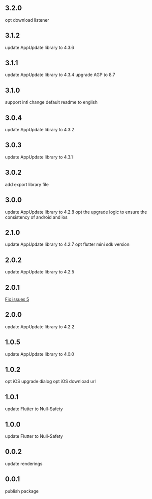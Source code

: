 ## 3.2.0
opt download listener

## 3.1.2
update AppUpdate library to 4.3.6

## 3.1.1
update AppUpdate library to 4.3.4
upgrade AGP to 8.7

## 3.1.0
support intl
change default readme to english

## 3.0.4
update AppUpdate library to 4.3.2

## 3.0.3
update AppUpdate library to 4.3.1

## 3.0.2
add export library file

## 3.0.0
update AppUpdate library to 4.2.8
opt the upgrade logic to ensure the consistency of android and ios

## 2.1.0
update AppUpdate library to 4.2.7
opt flutter mini sdk version

## 2.0.2
update AppUpdate library to 4.2.5

## 2.0.1
[Fix issues 5](https://github.com/azhon/flutter_app_update/issues/5)

## 2.0.0
update AppUpdate library to 4.2.2

## 1.0.5
update AppUpdate library to 4.0.0

## 1.0.2
opt iOS upgrade dialog
opt iOS download url

## 1.0.1
update Flutter to Null-Safety

## 1.0.0
update Flutter to Null-Safety

## 0.0.2
update renderings

## 0.0.1
publish package